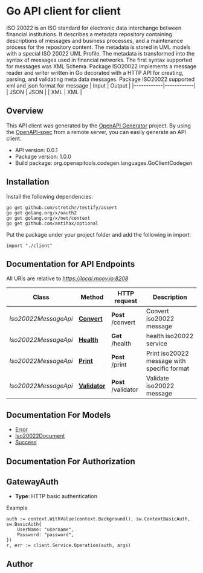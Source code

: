 # Go API client for client

ISO 20022 is an ISO standard for electronic data interchange between financial institutions. It describes a metadata repository containing descriptions of messages and business processes, and a maintenance process for the repository content. The metadata is stored in UML models with a special ISO 20022 UML Profile. The metadata is transformed into the syntax of messages used in financial networks. The first syntax supported for messages was XML Schema. Package ISO20022 implements a message reader and writer written in Go decorated with a HTTP API for creating, parsing, and validating meta data messages. Package ISO20022 supported xml and json format for message
 | Input      | Output     |
 |------------|------------|
 | JSON       | JSON       |
 | XML        | XML        |
 

## Overview
This API client was generated by the [OpenAPI Generator](https://openapi-generator.tech) project.  By using the [OpenAPI-spec](https://www.openapis.org/) from a remote server, you can easily generate an API client.

- API version: 0.0.1
- Package version: 1.0.0
- Build package: org.openapitools.codegen.languages.GoClientCodegen

## Installation

Install the following dependencies:

```shell
go get github.com/stretchr/testify/assert
go get golang.org/x/oauth2
go get golang.org/x/net/context
go get github.com/antihax/optional
```

Put the package under your project folder and add the following in import:

```golang
import "./client"
```

## Documentation for API Endpoints

All URIs are relative to *https://local.moov.io:8208*

Class | Method | HTTP request | Description
------------ | ------------- | ------------- | -------------
*Iso20022MessageApi* | [**Convert**](docs/Iso20022MessageApi.md#convert) | **Post** /convert | Convert iso20022 message
*Iso20022MessageApi* | [**Health**](docs/Iso20022MessageApi.md#health) | **Get** /health | health iso20022 service
*Iso20022MessageApi* | [**Print**](docs/Iso20022MessageApi.md#print) | **Post** /print | Print iso20022 message with specific format
*Iso20022MessageApi* | [**Validator**](docs/Iso20022MessageApi.md#validator) | **Post** /validator | Validate iso20022 message


## Documentation For Models

 - [Error](docs/Error.md)
 - [Iso20022Document](docs/Iso20022Document.md)
 - [Success](docs/Success.md)


## Documentation For Authorization



## GatewayAuth

- **Type**: HTTP basic authentication

Example

```golang
auth := context.WithValue(context.Background(), sw.ContextBasicAuth, sw.BasicAuth{
    UserName: "username",
    Password: "password",
})
r, err := client.Service.Operation(auth, args)
```



## Author



